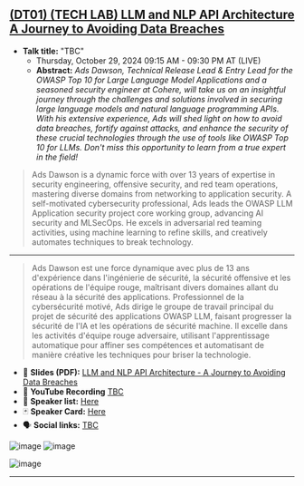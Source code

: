 ## [(DT01) (TECH LAB) LLM and NLP API Architecture A Journey to Avoiding Data Breaches](https://northamerica.forum-incyber.com/programme-2024/)

- **Talk title:** "TBC"
  - Thursday, October 29, 2024 09:15 AM - 09:30 PM AT (LIVE)
  - **Abstract:** _Ads Dawson, Technical Release Lead & Entry Lead for the OWASP Top 10 for Large Language Model Applications and a seasoned security engineer at Cohere, will take us on an insightful journey through the challenges and solutions involved in securing large language models and natural language programming APIs. With his extensive experience, Ads will shed light on how to avoid data breaches, fortify against attacks, and enhance the security of these crucial technologies through the use of tools like OWASP Top 10 for LLMs. Don't miss this opportunity to learn from a true expert in the field!_
 
> Ads Dawson is a dynamic force with over 13 years of expertise in security engineering, offensive security, and red team operations, mastering diverse domains from networking to application security. A self-motivated cybersecurity professional, Ads leads the OWASP LLM Application security project core working group, advancing AI security and MLSecOps. He excels in adversarial red teaming activities, using machine learning to refine skills, and creatively automates techniques to break technology.
---
> Ads Dawson est une force dynamique avec plus de 13 ans d'expérience dans l'ingénierie de sécurité, la sécurité offensive et les opérations de l'équipe rouge, maîtrisant divers domaines allant du réseau à la sécurité des applications. Professionnel de la cybersécurité motivé, Ads dirige le groupe de travail principal du projet de sécurité des applications OWASP LLM, faisant progresser la sécurité de l'IA et les opérations de sécurité machine. Il excelle dans les activités d'équipe rouge adversaire, utilisant l'apprentissage automatique pour affiner ses compétences et automatisant de manière créative les techniques pour briser la technologie.

- 📄 **Slides (PDF):** [LLM and NLP API Architecture - A Journey to Avoiding Data Breaches](Ads%20Dawson%20-%20DT01%20TECH%20LAB%20-%20In-Cyber%20Forum%20Montreal%20Canada%20-%20Language%20AI%20Security%20at%20the%20API%20level%20%20LLM%20and%20NLP%20API%20Architecture_%20A%20Journey%20to%20Avoiding%20Data%20Breaches%20Oct%2029%2024.pdf)
- 🍿 **YouTube Recording** [TBC](tbc)
- 📣 **Speaker list:** [Here](https://northamerica.forum-incyber.com/en/personalities-2024/)
- 🃏 **Speaker Card:** [Here](https://northamerica.forum-incyber.com/programme-2024/)
- 🗣️ **Social links:** [TBC](tbc)

![image](https://github.com/user-attachments/assets/0cc3c4c9-5ce6-46ff-96d8-19e525b64247)
![image](https://github.com/user-attachments/assets/b8fa804c-bb9b-4996-9c4c-8717736fd97d)

![image](https://github.com/user-attachments/assets/b7721306-49dd-4b52-a25c-4e3b34bc6cf7)

------------------------------
